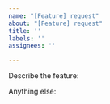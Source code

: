 ```yaml
---
name: "[Feature] request"
about: "[Feature] request"
title: ''
labels: ''
assignees: ''

---
```


Describe the feature:


Anything else:
